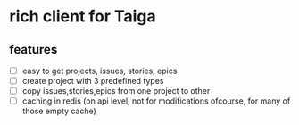 # rich client for Taiga

## features

- [ ] easy to get projects, issues, stories, epics
- [ ] create project with 3 predefined types
- [ ] copy issues,stories,epics from one project to other
- [ ] caching in redis (on api level, not for modifications ofcourse, for many of those empty cache)